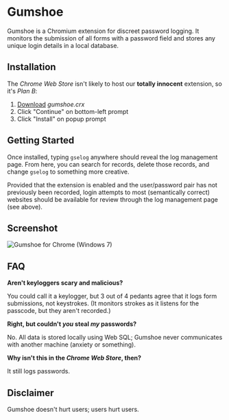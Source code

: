 Gumshoe
=======

Gumshoe is a Chromium extension for discreet password logging. It monitors
the submission of all forms with a password field and stores any unique
login details in a local database.


Installation
-----------

The _Chrome Web Store_ isn't likely to host our **totally innocent**
extension, so it's _Plan B_:

  1. [Download](https://github.com/S489/gumshoe/downloads) _gumshoe.crx_
  2. Click "Continue" on bottom-left prompt
  3. Click "Install" on popup prompt


Getting Started
---------------

Once installed, typing `gselog` anywhere should reveal the log management
page. From here, you can search for records, delete those records, and
change `gselog` to something more creative.

Provided that the extension is enabled and the user/password pair has not
previously been recorded, login attempts to most (semantically correct)
websites should be available for review through the log management page
(see above).


Screenshot
----------

![Gumshoe for Chrome (Windows 7)](http://i.imgur.com/1xyDl.png)


FAQ
---

**Aren't keyloggers scary and malicious?**

You could call it a keylogger, but 3 out of 4 pedants agree that it logs
form submissions, not keystrokes. (It monitors strokes as it listens for
the passcode, but they aren't recorded.)

**Right, but couldn't _you_ steal _my_ passwords?**

No. All data is stored locally using Web SQL; Gumshoe never communicates
with another machine (anxiety or something).

**Why isn't this in the _Chrome Web Store_, then?**

It still logs passwords.


Disclaimer
----------

Gumshoe doesn't hurt users; users hurt users.
